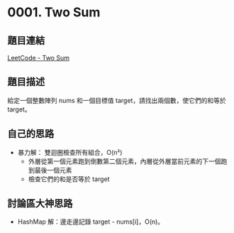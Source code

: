 # 0001. Two Sum

## 題目連結
[LeetCode - Two Sum](https://leetcode.com/problems/two-sum/description/)

## 題目描述
給定一個整數陣列 nums 和一個目標值 target，請找出兩個數，使它們的和等於 target。

## 自己的思路
- 暴力解： 雙迴圈檢查所有組合，O(n²)
  - 外層從第一個元素跑到倒數第二個元素，內層從外層當前元素的下一個跑到最後一個元素
  - 檢查它們的和是否等於 target

## 討論區大神思路
- HashMap 解：邊走邊記錄 target - nums[i]，O(n)。